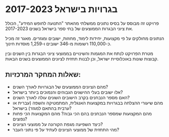 # בגרויות בישראל 2017-2023

פרויקט זה מבוסס על בסיס נתונים ממשלתי מהאתר "התנועה לחופש המידע", הכולל את ציוני הבגרות הממוצעים של בתי ספר בישראל בשנים 2017-2023.

הנתונים מחולקים על פי מקצועות, יחידות לימוד, מחוזות, ישובים ומגזרים. מאגר זה מכיל כ-110,000 רשומות מ-346 ישובים ו-1,259 מוסדות חינוך.

מטרת הפרויקט לנתח את המגמות והשינויים בממוצעי ציוני הבגרות בין השנים ובין קבוצות שונות באוכלוסיית ישראל, וכן לבנות תחזית לציונים הממוצעים בשנים הבאות.


## שאלות המחקר המרכזיות:

*   מהם הציונים הממוצעים של הבגרויות לאורך השנים?
*   אלו ישובים בעלי ההישגים הגבוהים והנמוכים ביותר בישראל?
*   האם מספר הנבחנים בקרב הישובים השונים עולה לאורך השנים?
*   מהם שיעורי ההצלחה בבגרויות במקצועות האנגלית, המתמטיקה והשפה (עברית או ערבית בהתאם למגזר) בישראל?
*   מהם המקצועות שמספר הנבחנים בהם הכי גבוה? מהם המקצועות הכי פחות נפוצים?
*   כיצד השפיעה מגפת הקורונה על ממוצעי הציונים?
*   מהי התחזית של ממוצעי הציונים לעתיד על פי נתוני העבר?

